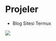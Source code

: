 # Projeler
* Blog Sitesi Termux
<img src="https://encrypted-tbn0.gstatic.com/images?q=tbn:ANd9GcTiEzvTQpu9ykysBmMwd76EHMcAEans1whvVQ&usqp=CAU"/>
